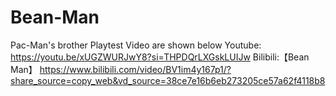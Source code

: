 # Bean-Man
 Pac-Man's brother
 Playtest Video are shown below
Youtube: https://youtu.be/xUGZWURJwY8?si=THPDQrLXGskLUIJw
Bilibili:【Bean Man】 https://www.bilibili.com/video/BV1im4y167p1/?share_source=copy_web&vd_source=38ce7e16b6eb273205ce57a62f4118b8
